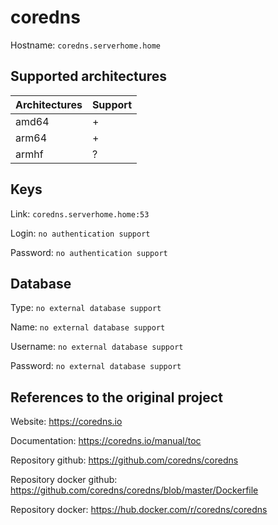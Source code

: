# coredns
Hostname: `coredns.serverhome.home`

## Supported architectures
| Architectures | Support |
| :------------ | :------ |
| amd64         | +       |
| arm64         | +       |
| armhf         | ?       |

## Keys
Link: `coredns.serverhome.home:53`

Login: `no authentication support`

Password: `no authentication support`

## Database
Type: `no external database support`

Name: `no external database support`

Username: `no external database support`

Password: `no external database support`

## References to the original project
Website: https://coredns.io

Documentation: https://coredns.io/manual/toc

Repository github: https://github.com/coredns/coredns

Repository docker github: https://github.com/coredns/coredns/blob/master/Dockerfile

Repository docker: https://hub.docker.com/r/coredns/coredns